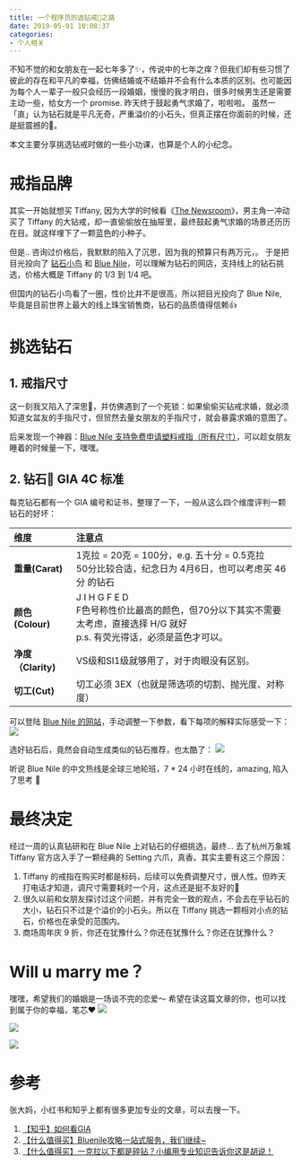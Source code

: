 ```yaml
---
title: 一个程序员的选钻戒💍之路
date: 2019-05-01 10:08:37
categories:
- 个人相关
---
```


不知不觉的和女朋友在一起七年多了✨，传说中的七年之痒？但我们却有些习惯了彼此的存在和平凡的幸福，仿佛结婚或不结婚并不会有什么本质的区别。也可能因为每个人一辈子一般只会经历一段婚姻，慢慢的我才明白，很多时候男生还是需要主动一些，给女方一个 promise. 昨天终于鼓起勇气求婚了，啦啦啦。 虽然一「直」认为钻石就是平凡无奇，严重溢价的小石头，但真正摆在你面前的时候，还是挺震撼的🤪。

本文主要分享挑选钻戒时做的一些小功课，也算是个人的小纪念。

<!--more-->

# 戒指品牌
其实一开始就想买 Tiffany, 因为大学的时候看《[The Newsroom](https://movie.douban.com/subject/6142597/?from=subject-page)》，男主角一冲动买了 Tiffany 的大钻戒，却一直偷偷放在抽屉里，最终鼓起勇气求婚的场景还历历在目。就这样埋下了一颗蓝色的小种子。

但是.. 咨询过价格后，我默默的陷入了沉思，因为我的预算只有两万元，。 于是把目光投向了 [钻石小鸟](http://www.zbird.com/) 和 [Blue Nile](https://www.bluenile.com/hk/)，可以理解为钻石的网店，支持线上的钻石挑选，价格大概是 Tiffany 的 1/3 到 1/4 吧。

但国内的钻石小鸟看了一圈，性价比并不是很高，所以把目光投向了 Blue Nile, 毕竟是目前世界上最大的线上珠宝销售商，钻石的品质值得信赖👍

# 挑选钻石
## 1. 戒指尺寸
这一刻我又陷入了深思🤔，并仿佛遇到了一个死锁：如果偷偷买钻戒求婚，就必须知道女盆友的手指尺寸，但贸然去量女朋友的手指尺寸，就会暴露求婚的意图了。

后来发现一个神器：[Blue Nile 支持免费申请塑料戒指（所有尺寸）](https://www.bluenile.com/hk/chi/education/rings/find-your-ring-size?track=FooterFinYouRinSiz)，可以趁女朋友睡着的时候量一下，嘿嘿。

## 2. 钻石💎 GIA 4C 标准
每克钻石都有一个 GIA 编号和证书，整理了一下，一般从这么四个维度评判一颗钻石的好坏：

| 维度 | 注意点 |
| :-- | :-- |
| **重量(Carat)** |1克拉 = 20克 = 100分，e.g. 五十分 = 0.5克拉<br>   50分比较合适，纪念日为 4月6日，也可以考虑买 46分 的钻石 |
| **颜色(Colour)** |  J I H G F E D<br>     F色号称性价比最高的颜色，但70分以下其实不需要太考虑，直接选择 H/G 就好<br>  p.s. 有荧光得话，必须是蓝色才可以。 |
| **净度（Clarity)** | VS级和SI1级就够用了，对于肉眼没有区别。 |
| **切工(Cut)** | 切工必须 3EX（也就是筛选项的切割、抛光度、对称度） |

可以登陆 [Blue Nile 的网站](https://www.bluenile.com/hk/zh/build-your-own-ring/diamonds?track=NavEngStartWithDia)，手动调整一下参数，看下每项的解释实际感受一下：
![](../images/blog/190501_promise_rings/15567816167494.jpg)

选好钻石后，竟然会自动生成类似的钻石推荐，也太酷了：
![](../images/blog/190501_promise_rings/15567821153990.jpg)

听说 Blue Nile 的中文热线是全球三地轮班，7 * 24 小时在线的，amazing, 陷入了思考 🤔

# 最终决定
经过一周的认真钻研和在 Blue Nile 上对钻石的仔细挑选，最终... 去了杭州万象城 Tiffany 官方店入手了一颗经典的 Setting 六爪，真香。其实主要有这三个原因：

1. Tiffany 的戒指在购买时都是标码，后续可以免费调整尺寸，很人性。但昨天打电话才知道，调尺寸需要耗时一个月，这点还是挺不友好的🙁
2. 很久以前和女朋友探讨过这个问题，并有完全一致的观点，不会去在乎钻石的大小，钻石只不过是个溢价的小石头。所以在 Tiffany 挑选一颗相对小点的钻石，价格也在承受的范围内。
3. 商场周年庆 9 折，你还在犹豫什么？你还在犹豫什么？你还在犹豫什么？

# Will u marry me？
嘿嘿，希望我们的婚姻是一场谈不完的恋爱～ 希望在读这篇文章的你，也可以找到属于你的幸福，笔芯❤️
![](../images/blog/190501_promise_rings/15567855334497.jpg)

![](../images/blog/190501_promise_rings/15567829786190.jpg)

![](../images/blog/190501_promise_rings/15567830039004.jpg)



# 参考
张大妈，小红书和知乎上都有很多更加专业的文章，可以去搜一下。

1. [【知乎】如何看GIA](https://www.zhihu.com/question/59884335)
2. [【什么值得买】Bluenile攻略一站式服务，我们继续~](https://post.smzdm.com/p/apze6900/)
3. [【什么值得买】一克拉以下都是碎钻？小编用专业知识告诉你这是胡说！](https://www.smzdm.com/list/70120208/)


